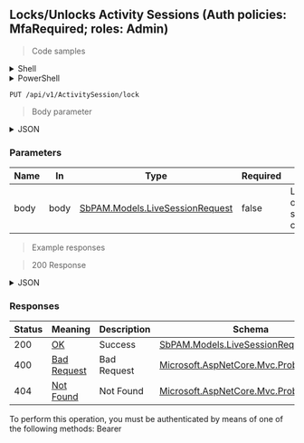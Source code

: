 
## Locks/Unlocks Activity Sessions (Auth policies: MfaRequired; roles: Admin)

<a id="opIdLockAsync"></a>

> Code samples

<details><summary>Shell</summary>


```shell
# You can also use wget
curl -X PUT /api/v1/ActivitySession/lock \
  -H 'Content-Type: application/json' \
  -H 'Accept: application/json' \
  -H 'Authorization: Bearer TOKEN'

```


</details>

<details><summary>PowerShell</summary>


```powershell
# PowerShell example
$JsonBody = @"
{
  "id": "497f6eca-6276-4993-bfeb-53cbbbba6f08",
  "activitySessionIds": [
    "497f6eca-6276-4993-bfeb-53cbbbba6f08"
  ],
  "lockMessage": "string",
  "lockTitle": "string",
  "locked": true,
  "lockActivity": true,
  "lockResource": true,
  "lockUser": true
}
"@

$NPSUrl = "https://localhost:6500"

$Login = @{
    Login = "User"
    Password = "Password"
}
# Cookie container for multi-factor authentication
$WebSession = New-Object Microsoft.PowerShell.Commands.WebRequestSession
$Token = Invoke-RestMethod -Uri "$($NPSUrl)/signinBody" -Method POST -Body (ConvertTo-Json $Login) -WebSession $WebSession -ContentType "application/json"
$Token = Invoke-RestMethod -Uri "$($NPSUrl)/signin2fa" -Method Post -Body $MfaCode -Headers @{Authorization = "Bearer $Token"} -WebSession $WebSession -ContentType "application/json"

$Headers = @{
    Authorization = "Bearer $Token"
}
Invoke-RestMethod -Method PUT -Uri "$($NPSUrl)/api/v1/ActivitySession/lock" -ContentType "application/json" -Body $JsonBody -Headers $Headers -ContentType "application/json"
```


</details>

`PUT /api/v1/ActivitySession/lock`

> Body parameter

<details><summary>JSON</summary>


```json
{
  "id": "497f6eca-6276-4993-bfeb-53cbbbba6f08",
  "activitySessionIds": [
    "497f6eca-6276-4993-bfeb-53cbbbba6f08"
  ],
  "lockMessage": "string",
  "lockTitle": "string",
  "locked": true,
  "lockActivity": true,
  "lockResource": true,
  "lockUser": true
}
```


</details>

<h3 id="locks/unlocks-activity-sessions-(auth-policies:-mfarequired;-roles:-admin)-parameters">Parameters</h3>

|Name|In|Type|Required|Description|
|---|---|---|---|---|
|body|body|[SbPAM.Models.LiveSessionRequest](../Models/sbpam.models.livesessionrequest.md)|false|LiveSessionRequest object for specifying lock criteria|

> Example responses

> 200 Response

<details><summary>JSON</summary>


```json
{
  "id": "497f6eca-6276-4993-bfeb-53cbbbba6f08",
  "activitySessionIds": [
    "497f6eca-6276-4993-bfeb-53cbbbba6f08"
  ],
  "lockMessage": "string",
  "lockTitle": "string",
  "locked": true,
  "lockActivity": true,
  "lockResource": true,
  "lockUser": true
}
```


</details>

<h3 id="locks/unlocks-activity-sessions-(auth-policies:-mfarequired;-roles:-admin)-responses">Responses</h3>

|Status|Meaning|Description|Schema|
|---|---|---|---|
|200|[OK](https://tools.ietf.org/html/rfc7231#section-6.3.1)|Success|[SbPAM.Models.LiveSessionRequest](../Models/sbpam.models.livesessionrequest.md)|
|400|[Bad Request](https://tools.ietf.org/html/rfc7231#section-6.5.1)|Bad Request|[Microsoft.AspNetCore.Mvc.ProblemDetails](../Models/microsoft.aspnetcore.mvc.problemdetails.md)|
|404|[Not Found](https://tools.ietf.org/html/rfc7231#section-6.5.4)|Not Found|[Microsoft.AspNetCore.Mvc.ProblemDetails](../Models/microsoft.aspnetcore.mvc.problemdetails.md)|

<aside class="warning">
To perform this operation, you must be authenticated by means of one of the following methods:
Bearer
</aside>


